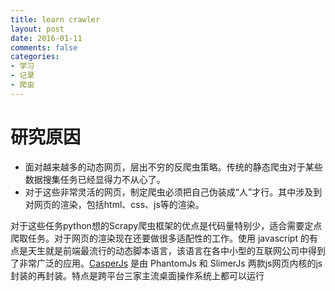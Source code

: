 ```yaml
---
title: learn crawler
layout: post
date: 2016-01-11
comments: false
categories:
- 学习
- 记录
- 爬虫
---
```

#  研究原因
* 面对越来越多的动态网页，层出不穷的反爬虫策略。传统的静态爬虫对于某些数据搜集任务已经显得力不从心了。
* 对于这些非常灵活的网页，制定爬虫必须把自己伪装成“人”才行。其中涉及到对网页的渲染，包括html、css、js等的渲染。

对于这些任务python想的Scrapy爬虫框架的优点是代码量特别少，适合需要定点爬取任务。对于网页的渲染现在还要做很多适配性的工作。使用 javascript 的有点是天生就是前端最流行的动态脚本语言，该语言在各中小型的互联网公司中得到了非常广泛的应用。[CasperJs](https://github.com/n1k0/casperjs) 是由 PhantomJs 和 SlimerJs 两款js网页内核的js封装的再封装。特点是跨平台三家主流桌面操作系统上都可以运行
